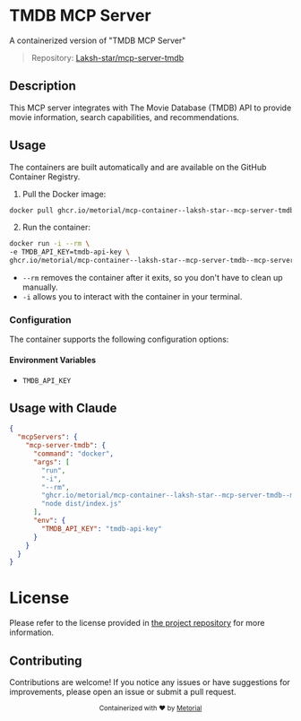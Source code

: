
# TMDB MCP Server

A containerized version of "TMDB MCP Server"

> Repository: [Laksh-star/mcp-server-tmdb](https://github.com/Laksh-star/mcp-server-tmdb)

## Description

This MCP server integrates with The Movie Database (TMDB) API to provide movie information, search capabilities, and recommendations.


## Usage

The containers are built automatically and are available on the GitHub Container Registry.

1. Pull the Docker image:

```bash
docker pull ghcr.io/metorial/mcp-container--laksh-star--mcp-server-tmdb--mcp-server-tmdb
```

2. Run the container:

```bash
docker run -i --rm \ 
-e TMDB_API_KEY=tmdb-api-key \
ghcr.io/metorial/mcp-container--laksh-star--mcp-server-tmdb--mcp-server-tmdb  "node dist/index.js"
```

- `--rm` removes the container after it exits, so you don't have to clean up manually.
- `-i` allows you to interact with the container in your terminal.



### Configuration

The container supports the following configuration options:




#### Environment Variables

- `TMDB_API_KEY`




## Usage with Claude

```json
{
  "mcpServers": {
    "mcp-server-tmdb": {
      "command": "docker",
      "args": [
        "run",
        "-i",
        "--rm",
        "ghcr.io/metorial/mcp-container--laksh-star--mcp-server-tmdb--mcp-server-tmdb",
        "node dist/index.js"
      ],
      "env": {
        "TMDB_API_KEY": "tmdb-api-key"
      }
    }
  }
}
```

# License

Please refer to the license provided in [the project repository](https://github.com/Laksh-star/mcp-server-tmdb) for more information.

## Contributing

Contributions are welcome! If you notice any issues or have suggestions for improvements, please open an issue or submit a pull request.

<div align="center">
  <sub>Containerized with ❤️ by <a href="https://metorial.com">Metorial</a></sub>
</div>
  